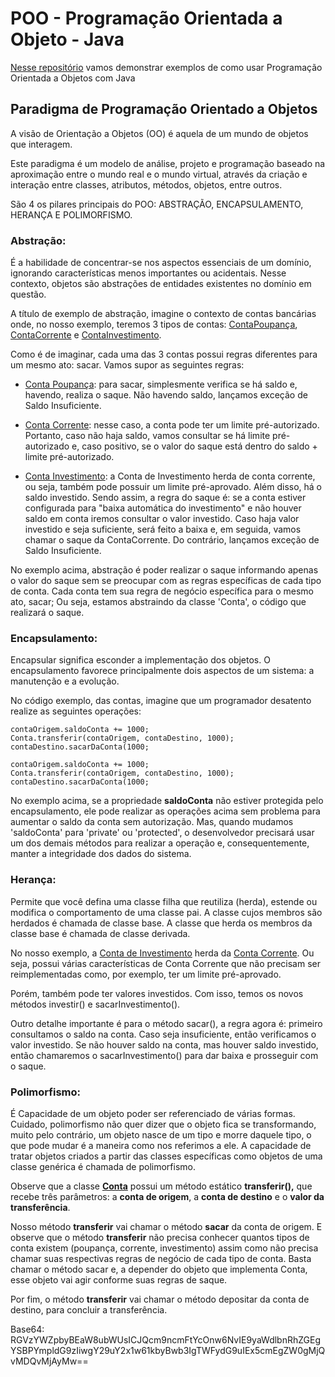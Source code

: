 # POO - Programação Orientada a Objeto - Java 
[Nesse repositório](https://github.com/MartonLyra/dio-poo) vamos demonstrar exemplos de como usar Programação Orientada a Objetos com Java


## Paradigma de Programação Orientado a Objetos

A visão de Orientação a Objetos (OO) é aquela de um mundo de objetos que interagem.  

Este paradigma é um modelo de análise, projeto e programação baseado na aproximação entre o mundo real e o mundo virtual, através da criação e interação entre classes, atributos, métodos, objetos, entre outros.  

São 4 os pilares principais do POO: ABSTRAÇÃO, ENCAPSULAMENTO, HERANÇA E POLIMORFISMO.

### Abstração:

É a habilidade de concentrar-se nos aspectos essenciais de um domínio, ignorando características menos importantes ou acidentais. Nesse contexto, objetos são abstrações de entidades existentes no domínio em questão.

A título de exemplo de abstração, imagine o contexto de contas bancárias onde, no nosso exemplo, teremos 3 tipos de contas: [ContaPoupança](src/desafio/poo/ContaPoupanca.java), [ContaCorrente](src/desafio/poo/ContaCorrente.java) e [ContaInvestimento](src/desafio/poo/ContaInvestimento.java).

Como é de imaginar, cada uma das 3 contas possui regras diferentes para um mesmo ato: sacar. Vamos supor as seguintes regras:


- [Conta Poupança](src/desafio/poo/ContaPoupanca.java): para sacar, simplesmente verifica se há saldo e, havendo, realiza o saque. Não havendo saldo, lançamos exceção de Saldo Insuficiente.


- [Conta Corrente](src/desafio/poo/ContaCorrente.java): nesse caso, a conta pode ter um limite pré-autorizado. Portanto, caso não haja saldo, vamos consultar se há limite pré-autorizado e, caso positivo, se o valor do saque está dentro do saldo + limite pré-autorizado.


- [Conta Investimento](src/desafio/poo/ContaInvestimento.java): a Conta de Investimento herda de conta corrente, ou seja, também pode possuir um limite pré-aprovado. Além disso, há o saldo investido. Sendo assim, a regra do saque é: se a conta estiver configurada para "baixa automática do investimento" e não houver saldo em conta iremos consultar o valor investido. Caso haja valor investido e seja suficiente, será feito a baixa e, em seguida, vamos chamar o saque da ContaCorrente. Do contrário, lançamos exceção de Saldo Insuficiente.  


No exemplo acima, abstração é poder realizar o saque informando apenas o valor do saque sem se preocupar com as regras específicas de cada tipo de conta. Cada conta tem sua regra de negócio específica para o mesmo ato, sacar; Ou seja, estamos abstraindo da classe 'Conta', o código que realizará o saque.

### Encapsulamento:

Encapsular significa esconder a implementação dos objetos. O encapsulamento favorece principalmente dois aspectos de um sistema: a manutenção e a evolução.

No código exemplo, das contas, imagine que um programador desatento realize as seguintes operações:  


    contaOrigem.saldoConta += 1000;    
    Conta.transferir(contaOrigem, contaDestino, 1000);
    contaDestino.sacarDaConta(1000;

    contaOrigem.saldoConta += 1000;    
    Conta.transferir(contaOrigem, contaDestino, 1000);
    contaDestino.sacarDaConta(1000;  



No exemplo acima, se a propriedade **saldoConta** não estiver protegida pelo encapsulamento, ele pode realizar as operações acima sem problema para aumentar o saldo da conta sem autorização. Mas, quando mudamos 'saldoConta' para 'private' ou 'protected', o desenvolvedor precisará usar um dos demais métodos para realizar a operação e, consequentemente, manter a integridade dos dados do sistema.

### Herança:

Permite que você defina uma classe filha que reutiliza (herda), estende ou modifica o comportamento de uma classe pai. A classe cujos membros são herdados é chamada de classe base. A classe que herda os membros da classe base é chamada de classe derivada.

No nosso exemplo, a [Conta de Investimento](src/desafio/poo/ContaInvestimento.java) herda da [Conta Corrente](src/desafio/poo/ContaCorrente.java). Ou seja, possui várias características de Conta Corrente que não precisam ser reimplementadas como, por exemplo, ter um limite pré-aprovado.

Porém, também pode ter valores investidos. Com isso, temos os novos métodos investir() e sacarInvestimento().

Outro detalhe importante é para o método sacar(), a regra agora é: primeiro consultamos o saldo na conta. Caso seja insuficiente, então verificamos o valor investido. Se não houver saldo na conta, mas houver saldo investido, então chamaremos o sacarInvestimento() para dar baixa e prosseguir com o saque.


### Polimorfismo:

É Capacidade de um objeto poder ser referenciado de várias formas. Cuidado, polimorfismo não quer dizer que o objeto fica se transformando, muito pelo contrário, um objeto nasce de um tipo e morre daquele tipo, o que pode mudar é a maneira como nos referimos a ele. A capacidade de tratar objetos criados a partir das classes específicas como objetos de uma classe genérica é chamada de polimorfismo.

Observe que a classe **[Conta](src/desafio/poo/Conta.java)** possui um método estático **transferir(),** que recebe três parâmetros: a **conta de origem**, a **conta de destino** e o **valor da transferência**.

Nosso método **transferir** vai chamar o método **sacar** da conta de origem. E observe que o método **transferir** não precisa conhecer quantos tipos de conta existem (poupança, corrente, investimento) assim como não precisa chamar suas respectivas regras de negócio de cada tipo de conta. Basta chamar o método sacar e, a depender do objeto que implementa Conta, esse objeto vai agir conforme suas regras de saque.  

Por fim, o método **transferir** vai chamar o método depositar da conta de destino, para concluir a transferência.  

  
  
  
Base64: RGVzYWZpbyBEaW8ubWUsICJQcm9ncmFtYcOnw6NvIE9yaWdlbnRhZGEgYSBPYmpldG9zIiwgY29uY2x1w61kbyBwb3IgTWFydG9uIEx5cmEgZW0gMjQvMDQvMjAyMw==